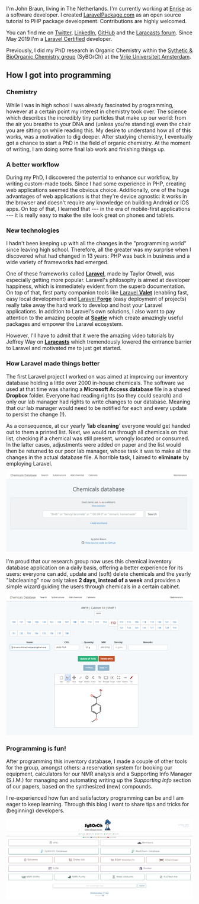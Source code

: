 I'm John Braun, living in The Netherlands. I'm currently working at [Enrise](https://enrise.com) as a software developer. I created [LaravelPackage.com](https://laravelpackage.com) as an open source tutorial to PHP package development. Contributions are highly welcomed.

You can find me on [Twitter](https://twitter.com/@jhnbrn90), [LinkedIn,](https://nl.linkedin.com/in/jbraunnl) [GitHub](https://github.com/jhnbrn90) and the [Laracasts forum](https://laracasts.com/@JohnBraun). Since May 2019 I'm a [Laravel Certified](https://exam.laravelcert.com/is/john-braun/certified-since/2019-05-31?) developer.

Previously, I did my PhD research in Organic Chemistry within the [Sythetic & BioOrganic Chemistry group](http://syborch.com) (SyBOrCh) at the [Vrije Universiteit Amsterdam](http://www.vu.nl).

How I got into programming
--------------------------

### Chemistry

While I was in high school I was already fascinated by programming, however at a certain point my interest in chemistry took over. The science which describes the incredibly tiny particles that make up our world: from the air you breathe to your DNA and (unless you're standing) even the chair you are sitting on while reading this. My desire to understand how all of this works, was a motivation to dig deeper. After studying chemistry, I eventually got a chance to start a PhD in the field of organic chemistry. At the moment of writing, I am doing some final lab work and finishing things up.

### A better workflow

During my PhD, I discovered the potential to enhance our workflow, by writing custom-made tools. Since I had some experience in PHP, creating web applications seemed the obvious choice. Additionally, one of the huge advantages of web applications is that they're device agnostic: it works in the browser and doesn't require any knowledge on building Android or IOS apps. On top of that, I learned that --- in the era of mobile-first applications --- it is really easy to make the site look great on phones and tablets.

### New technologies

I hadn't been keeping up with all the changes in the "programming world" since leaving high school. Therefore, all the greater was my surprise when I discovered what had changed in 13 years: PHP was back in business and a wide variety of frameworks had emerged.

One of these frameworks called [**Laravel**](https://www.laravel.com), made by Taylor Otwell, was especially getting more popular. Laravel's philosophy is aimed at developer happiness, which is immediately evident from the superb documentation. On top of that, first party companion tools like [Laravel **Valet**](https://laravel.com/docs/5.8/valet) (enabling fast, easy local development) and [Laravel **Forge**](https://forge.laravel.com) (easy deployment of projects) really take away the hard work to develop and host your Laravel applications. In addition to Laravel's own solutions, I also want to pay attention to the amazing people at [**Spatie**](https://spatie.be) which create amazingly useful packages and empower the Laravel ecosystem.

However, I'll have to admit that it were the amazing video tutorials by Jeffrey Way on [**Laracasts**](https://www.laracasts.com) which tremendously lowered the entrance barrier to Laravel and motivated me to just get started.

### How Laravel made things better

The first Laravel project I worked on was aimed at improving our inventory database holding a little over 2000 in-house chemicals. The software we used at that time was sharing a **Microsoft Access database** file in a shared **Dropbox** folder. Everyone had reading rights (so they could search) and only our lab manager had rights to write changes to our database. Meaning that our lab manager would need to be notified for each and every update to persist the change (!).

As a consequence, at our yearly '**lab cleaning**' everyone would get handed out to them a printed list. Next, we would run through all chemicals on that list, checking if a chemical was still present, wrongly located or consumed. In the latter cases, adjustments were added on paper and the list would then be returned to our poor lab manager, whose task it was to make all the changes in the actual database file. A horrible task, I aimed to **eliminate** by employing Laravel.

![Chemical Inventory Database](/images/pages/about/inventory.png)

I'm proud that our research group now uses this chemical inventory database application on a daily basis, offering a better experience for its users: everyone can add, update and (soft) delete chemicals and the yearly "labcleaning" now only takes **2 days, instead of a week** and provides a simple wizard guiding the users through chemicals in a certain cabinet.

![Labcleaning Wizard](/images/pages/about/cleaning-wizard.png)

### Programming is fun!

After programming this inventory database, I made a couple of other tools for the group, amongst others: a reservation system for booking our equipment, calculators for our NMR analysis and a Supporting Info Manager (S.I.M.) for managing and automating writing up the *Supporting Info* section of our papers, based on the synthesized (new) compounds.

I re-experienced how fun and satisfactory programming can be and I am eager to keep learning. Through this blog I want to share tips and tricks for (beginning) developers.

![Internal homepage of our research group, featuring the software tools](/images/pages/about/syborch.jpeg)